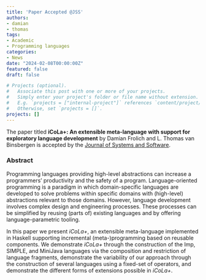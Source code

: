 ```yaml
---
title: 'Paper Accepted @JSS'
authors:
- damian
- thomas
tags:
- Academic
- Programming languages
categories:
- News
date: "2024-02-08T00:00:00Z"
featured: false
draft: false

# Projects (optional).
#   Associate this post with one or more of your projects.
#   Simply enter your project's folder or file name without extension.
#   E.g. `projects = ["internal-project"]` references `content/project/deep-learning/index.md`.
#   Otherwise, set `projects = []`.
projects: []
---
```


The paper titled **iCoLa+: An extensible meta-language with support for exploratory language development**
by Damian Frolich and L. Thomas van Binsbergen
is accepted by the [Journal of Systems and Software](https://www.sciencedirect.com/science/article/pii/S0164121224000220?via%3Dihub).

### Abstract
Programming languages providing high-level abstractions can increase a programmers’ productivity and the safety of a program. Language-oriented programming is a paradigm in which domain-specific languages are developed to solve problems within specific domains with (high-level) abstractions relevant to those domains. However, language development involves complex design and engineering processes. These processes can be simplified by reusing (parts of) existing languages and by offering language-parametric tooling.

In this paper we present *iCoLa+*, an extensible meta-language implemented in Haskell supporting incremental (meta-)programming based on reusable components. We demonstrate *iCoLa+* through the construction of the Imp, SIMPLE, and MiniJava languages via the composition and restriction of language fragments, demonstrate the variability of our approach through the construction of several languages using a fixed-set of operators, and demonstrate the different forms of extensions possible in *iCoLa+*.